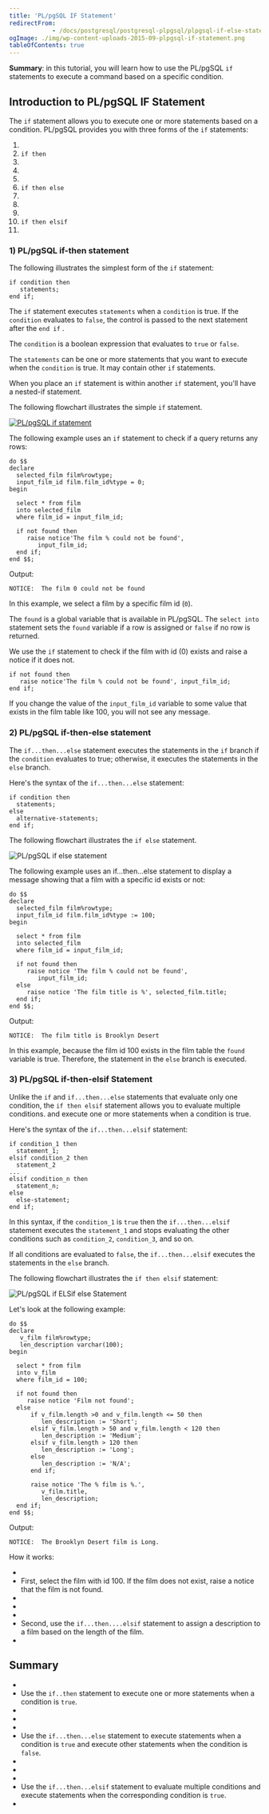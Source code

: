 ```yaml
---
title: 'PL/pgSQL IF Statement'
redirectFrom: 
            - /docs/postgresql/postgresql-plpgsql/plpgsql-if-else-statements/
ogImage: ./img/wp-content-uploads-2015-09-plpgsql-if-statement.png
tableOfContents: true
---
```



**Summary**: in this tutorial, you will learn how to use the PL/pgSQL `if` statements to execute a command based on a specific condition.





## Introduction to PL/pgSQL IF Statement





The `if` statement allows you to execute one or more statements based on a condition. PL/pgSQL provides you with three forms of the `if` statements:





1. 
2. `if then`
3. 
4.
5. 
6. `if then else`
7. 
8.
9. 
10. `if then elsif`
11. 





### 1) PL/pgSQL if-then statement





The following illustrates the simplest form of the `if` statement:





```
if condition then
   statements;
end if;
```





The `if` statement executes `statements` when a `condition` is true. If the `condition` evaluates to `false`, the control is passed to the next statement after the `end if` .





The `condition` is a boolean expression that evaluates to `true` or `false`.





The `statements` can be one or more statements that you want to execute when the `condition` is true. It may contain other `if` statements.





When you place an `if` statement is within another `if` statement, you'll have a nested-if statement.





The following flowchart illustrates the simple `if` statement.





[![PL/pgSQL if statement](https://www.postgresqltutorial.com/wp-content/uploads/2015/09/plpgsql-if-statement.png)](./img/wp-content-uploads-2015-09-plpgsql-if-statement.png)





The following example uses an `if` statement to check if a query returns any rows:





```
do $$
declare
  selected_film film%rowtype;
  input_film_id film.film_id%type = 0;
begin

  select * from film
  into selected_film
  where film_id = input_film_id;

  if not found then
     raise notice'The film % could not be found',
	    input_film_id;
  end if;
end $$;
```





Output:





```
NOTICE:  The film 0 could not be found
```





In this example, we select a film by a specific film id (`0`).





The `found` is a global variable that is available in PL/pgSQL. The `select into` statement sets the `found` variable if a row is assigned or `false` if no row is returned.





We use the `if` statement to check if the film with id (0) exists and raise a notice if it does not.





```
if not found then
   raise notice'The film % could not be found', input_film_id;
end if;
```





If you change the value of the `input_film_id` variable to some value that exists in the film table like 100, you will not see any message.





### 2) PL/pgSQL if-then-else statement





The `if...then...else` statement executes the statements in the `if` branch if the `condition` evaluates to true; otherwise, it executes the statements in the `else` branch.





Here's the syntax of the `if...then...else` statement:





```
if condition then
  statements;
else
  alternative-statements;
end if;
```





The following flowchart illustrates the `if else` statement.





![PL/pgSQL if else statement](./img/wp-content-uploads-2015-09-plpgsql-if-else-statement.png)





The following example uses an if...then...else statement to display a message showing that a film with a specific id exists or not:





```
do $$
declare
  selected_film film%rowtype;
  input_film_id film.film_id%type := 100;
begin

  select * from film
  into selected_film
  where film_id = input_film_id;

  if not found then
     raise notice 'The film % could not be found',
	    input_film_id;
  else
     raise notice 'The film title is %', selected_film.title;
  end if;
end $$;
```





Output:





```
NOTICE:  The film title is Brooklyn Desert
```





In this example, because the film id 100 exists in the film table the `found` variable is true. Therefore, the statement in the `else` branch is executed.





### 3) PL/pgSQL if-then-elsif Statement





Unlike the `if` and `if...then...else` statements that evaluate only one condition, the `if then elsif` statement allows you to evaluate multiple conditions. and execute one or more statements when a condition is true.





Here's the syntax of the `if...then...elsif` statement:





```
if condition_1 then
  statement_1;
elsif condition_2 then
  statement_2
...
elsif condition_n then
  statement_n;
else
  else-statement;
end if;
```





In this syntax, if the `condition_1` is `true` then the `if...then...elsif` statement executes the `statement_1` and stops evaluating the other conditions such as `condition_2`, `condition_3`, and so on.





If all conditions are evaluated to `false`, the `if...then...elsif` executes the statements in the `else` branch.





The following flowchart illustrates the `if then elsif` statement:





![PL/pgSQL if ELSif else Statement](./img/wp-content-uploads-2015-09-if-elsif-else-statement.png)





Let's look at the following example:





```
do $$
declare
   v_film film%rowtype;
   len_description varchar(100);
begin

  select * from film
  into v_film
  where film_id = 100;

  if not found then
     raise notice 'Film not found';
  else
      if v_film.length >0 and v_film.length <= 50 then
		 len_description := 'Short';
	  elsif v_film.length > 50 and v_film.length < 120 then
		 len_description := 'Medium';
	  elsif v_film.length > 120 then
		 len_description := 'Long';
	  else
		 len_description := 'N/A';
	  end if;

	  raise notice 'The % film is %.',
	     v_film.title,
	     len_description;
  end if;
end $$;
```





Output:





```
NOTICE:  The Brooklyn Desert film is Long.
```





How it works:





- 
- First, select the film with id 100. If the film does not exist, raise a notice that the film is not found.
- 
-
- 
- Second, use the `if...then....elsif` statement to assign a description to a film based on the length of the film.
- 





## Summary





- 
- Use the `if..then` statement to execute one or more statements when a condition is `true`.
- 
-
- 
- Use the `if...then...else` statement to execute statements when a condition is `true` and execute other statements when the condition is `false`.
- 
-
- 
- Use the `if...then...elsif` statement to evaluate multiple conditions and execute statements when the corresponding condition is `true`.
- 


